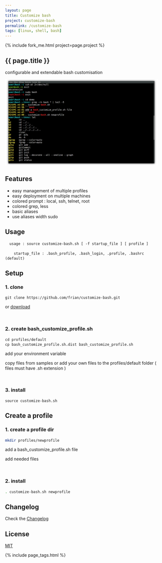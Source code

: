 ```yaml
---
layout: page
title: Customize bash
project: customize-bash
permalink: /customize-bash
tags: [linux, shell, bash]
---
```


{% include fork_me.html project=page.project %}

<article class="markdown-body" markdown="1">

# {{ page.title }}

<div class="article-heading">
configurable and extendable bash customisation
</div>

![php](/img/01-customize-bash.png)

## Features

- easy management of multiple profiles
- easy deployment on multiple machines
- colored prompt : local, ssh, telnet, root
- colored grep, less
- basic aliases
- use aliases width sudo

## Usage

```
  usage : source customize-bash.sh [ -f startup_file ] [ profile ]

    startup_file : .bash_profile, .bash_login, .profile, .bashrc (default)

```

## Setup

### 1. clone

```
git clone https://github.com/frian/customize-bash.git
```

or [download](https://github.com/frian/customize-bash/archive/v1.1.0.tar.gz)

&nbsp;

### 2. create bash_customize_profile.sh

```
cd profiles/default
cp bash_customize_profile.sh.dist bash_customize_profile.sh
```

   add your environment variable

   copy files from samples or add your own files to the profiles/default folder ( files must have .sh extension )

&nbsp;

### 3. install

```
source customize-bash.sh
```

## Create a profile

### 1. create a profile dir

```bash
mkdir profiles/newprofile
```

add a bash_customize_profile.sh file

add needed files

&nbsp;

### 2. install

```bash
. customize-bash.sh newprofile
```

## Changelog

Check the [Changelog](https://github.com/frian/customize-bash/blob/master/CHANGELOG.md)

## License

[MIT](https://en.wikipedia.org/wiki/MIT_License)

{% include page_tags.html %}

</article>
